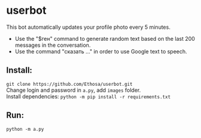 # userbot

This bot automatically updates your profile photo every 5 minutes.

-   Use the "$ген" command to generate random text based on the last 200 messages in the conversation.
-   Use the command "сказать ..." in order to use Google text to speech.

## Install:
`git clone https://github.com/Ethosa/userbot.git`  
Change login and password in `a.py`, add `images` folder.  
Install dependencies: `python -m pip install -r requirements.txt`

## Run:
`python -m a.py`
